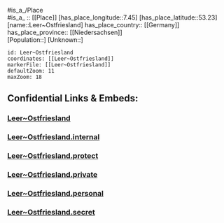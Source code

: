 ﻿---
location: [53.23,7.45] 
mapzoom: [7,12] 
mapmarker: city 
type: City
tags:
- geo/City


SpocWebEntityId: 31908
isDeleted: false
confidential: public

---
#is_a_/Place  
#is_a_ :: [[Place]] 
[has_place_longitude::7.45] 
[has_place_latitude::53.23] 
[name::Leer~Ostfriesland] 
has_place_country:: [[Germany]]  
has_place_province:: [[Niedersachsen]]  
[Population::] 
[Unknown::] 


```leaflet
id: Leer~Ostfriesland
coordinates: [[Leer~Ostfriesland]] 
markerFile: [[Leer~Ostfriesland]] 
defaultZoom: 11 
maxZoom: 18
```


## Confidential Links & Embeds: 

### [Leer~Ostfriesland](/_public/Earth/Continent/Europe/Europe~Central/Germany/Germany~West/Niedersachsen/counties~Niedersachsen/Leer/cities~Leer/Leer~Ostfriesland.md) 

### [Leer~Ostfriesland.internal](/_internal/Earth/Continent/Europe/Europe~Central/Germany/Germany~West/Niedersachsen/counties~Niedersachsen/Leer/cities~Leer/Leer~Ostfriesland.internal.md) 

### [Leer~Ostfriesland.protect](/_protect/Earth/Continent/Europe/Europe~Central/Germany/Germany~West/Niedersachsen/counties~Niedersachsen/Leer/cities~Leer/Leer~Ostfriesland.protect.md) 

### [Leer~Ostfriesland.private](/_private/Earth/Continent/Europe/Europe~Central/Germany/Germany~West/Niedersachsen/counties~Niedersachsen/Leer/cities~Leer/Leer~Ostfriesland.private.md) 

### [Leer~Ostfriesland.personal](/_personal/Earth/Continent/Europe/Europe~Central/Germany/Germany~West/Niedersachsen/counties~Niedersachsen/Leer/cities~Leer/Leer~Ostfriesland.personal.md) 

### [Leer~Ostfriesland.secret](/_secret/Earth/Continent/Europe/Europe~Central/Germany/Germany~West/Niedersachsen/counties~Niedersachsen/Leer/cities~Leer/Leer~Ostfriesland.secret.md) 

